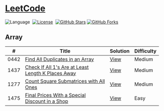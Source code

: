 # [LeetCode](https://leetcode.com/problemset/all/)


![Language](https://img.shields.io/badge/Language-C%2B%2B-important)&nbsp;
[![License](https://img.shields.io/badge/License-MIT-informational)](./LICENSE.md)&nbsp;
[![GitHub Stars](https://img.shields.io/github/stars/goncaloperes/Project-CodeIgniter-CMS.svg?style=social&label=Star&maxAge=2592000)](https://github.com/RajwardhanShinde/LeetCode-Solutions)
[![GitHub Forks](https://img.shields.io/github/forks/goncaloperes/Project-CodeIgniter-CMS.svg?style=social&label=Fork&maxAge=2592000)](https://github.com/RajwardhanShinde/LeetCode-Solutions)


## Array
|  #  | Title           |  Solution       | Difficulty    |
|-----|---------------- | --------------- |------------- |
0442 | [Find All Duplicates in an Array](https://leetcode.com/problems/find-all-duplicates-in-an-array/) | [View](./Array/FindAllDuplicatesInAnArray.cpp) | Medium |||
1437 | [Check If All 1's Are at Least Length K Places Away](https://leetcode.com/problems/check-if-all-1s-are-at-least-length-k-places-away/) | [View](./Array/CheckIfAll1sAreAtLeastKPlacesAway.cpp) | Medium |||
1277 | [Count Square Submatrices with All Ones](https://leetcode.com/problems/count-square-submatrices-with-all-ones/) | [View](./Array/CountSquareSubmatricesWithAllOnes.cpp) | Medium |||
1475 | [Final Prices With a Special Discount in a Shop](https://leetcode.com/problems/final-prices-with-a-special-discount-in-a-shop/) | [View](./Array/FinalPricesWithSpecialDiscountInAShop.cpp) | Easy |||

